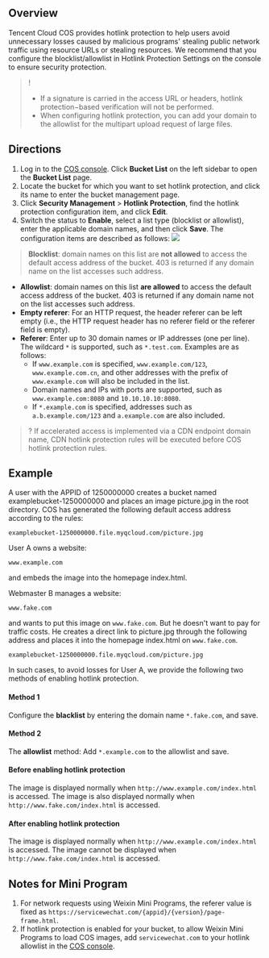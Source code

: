## Overview

Tencent Cloud COS provides hotlink protection to help users avoid unnecessary losses caused by malicious programs' stealing public network traffic using resource URLs or stealing resources. We recommend that you configure the blocklist/allowlist in Hotlink Protection Settings on the console to ensure security protection.

>! 
> - If a signature is carried in the access URL or headers, hotlink protection−based verification will not be performed.
>- When configuring hotlink protection, you can add your domain to the allowlist for the multipart upload request of large files.
> 

## Directions

1. Log in to the [COS console](https://console.cloud.tencent.com/cos5). Click **Bucket List** on the left sidebar to open the **Bucket List** page.
2. Locate the bucket for which you want to set hotlink protection, and click its name to enter the bucket management page.
3. Click **Security Management** > **Hotlink Protection**, find the hotlink protection configuration item, and click **Edit**.
4. Switch the status to **Enable**, select a list type (blocklist or allowlist), enter the applicable domain names, and then click **Save**. The configuration items are described as follows:
![](https://main.qcloudimg.com/raw/6a02d7abf3ec8630ca9a89959554e2cd.png)
 > **Blocklist**: domain names on this list are **not allowed** to access the default access address of the bucket. 403 is returned if any domain name on the list accesses such address.
 - **Allowlist**: domain names on this list **are allowed** to access the default access address of the bucket. 403 is returned if any domain name not on the list accesses such address.
 - **Empty referer**: For an HTTP request, the header referer can be left empty (i.e., the HTTP request header has no referer field or the referer field is empty).
 - **Referer**: Enter up to 30 domain names or IP addresses (one per line). The wildcard `*` is supported, such as `*.test.com`. Examples are as follows:
    - If `www.example.com` is specified, `www.example.com/123`, `www.example.com.cn`, and other addresses with the prefix of `www.example.com` will also be included in the list.
    - Domain names and IPs with ports are supported, such as `www.example.com:8080` and `10.10.10.10:8080`.
    - If `*.example.com` is specified, addresses such as `a.b.example.com/123` and `a.example.com` are also included.
		
>? If accelerated access is implemented via a CDN endpoint domain name, CDN hotlink protection rules will be executed before COS hotlink protection rules.
>


## Example

A user with the APPID of 1250000000 creates a bucket named examplebucket-1250000000 and places an image picture.jpg in the root directory. COS has generated the following default access address according to the rules:

```plaintext
examplebucket-1250000000.file.myqcloud.com/picture.jpg
```

User A owns a website:

```plaintext
www.example.com
```

and embeds the image into the homepage index.html.

Webmaster B manages a website:

```plaintext
www.fake.com
```

and wants to put this image on `www.fake.com`. But he doesn't want to pay for traffic costs. He creates a direct link to picture.jpg through the following address and places it into the homepage index.html on `www.fake.com`.

```plaintext
examplebucket-1250000000.file.myqcloud.com/picture.jpg
```

In such cases, to avoid losses for User A, we provide the following two methods of enabling hotlink protection.

#### Method 1

Configure the **blacklist** by entering the domain name `*.fake.com`, and save.

#### Method 2

The **allowlist** method: Add `*.example.com` to the allowlist and save.

#### Before enabling hotlink protection

The image is displayed normally when `http://www.example.com/index.html` is accessed.
The image is also displayed normally when `http://www.fake.com/index.html` is accessed.

#### After enabling hotlink protection

The image is displayed normally when `http://www.example.com/index.html` is accessed.
The image cannot be displayed when `http://www.fake.com/index.html` is accessed.

## Notes for Mini Program

1. For network requests using Weixin Mini Programs, the referer value is fixed as `https://servicewechat.com/{appid}/{version}/page-frame.html`.
2. If hotlink protection is enabled for your bucket, to allow Weixin Mini Programs to load COS images, add `servicewechat.com` to your hotlink allowlist in the [COS console](https://console.cloud.tencent.com/cos5).

